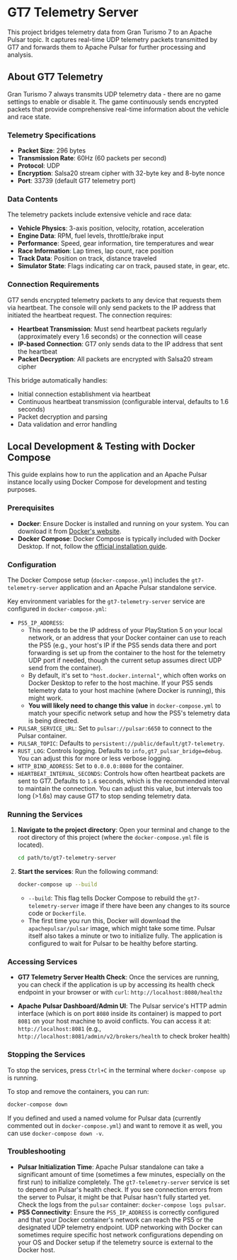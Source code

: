 # GT7 Telemetry Server

This project bridges telemetry data from Gran Turismo 7 to an Apache Pulsar topic. It captures real-time UDP telemetry packets transmitted by GT7 and forwards them to Apache Pulsar for further processing and analysis.

## About GT7 Telemetry

Gran Turismo 7 always transmits UDP telemetry data - there are no game settings to enable or disable it. The game continuously sends encrypted packets that provide comprehensive real-time information about the vehicle and race state.

### Telemetry Specifications

- **Packet Size**: 296 bytes
- **Transmission Rate**: 60Hz (60 packets per second)
- **Protocol**: UDP
- **Encryption**: Salsa20 stream cipher with 32-byte key and 8-byte nonce
- **Port**: 33739 (default GT7 telemetry port)

### Data Contents

The telemetry packets include extensive vehicle and race data:

- **Vehicle Physics**: 3-axis position, velocity, rotation, acceleration
- **Engine Data**: RPM, fuel levels, throttle/brake input
- **Performance**: Speed, gear information, tire temperatures and wear
- **Race Information**: Lap times, lap count, race position
- **Track Data**: Position on track, distance traveled
- **Simulator State**: Flags indicating car on track, paused state, in gear, etc.

### Connection Requirements

GT7 sends encrypted telemetry packets to any device that requests them via heartbeat. The console will only send packets to the IP address that initiated the heartbeat request. The connection requires:

- **Heartbeat Transmission**: Must send heartbeat packets regularly (approximately every 1.6 seconds) or the connection will cease
- **IP-based Connection**: GT7 only sends data to the IP address that sent the heartbeat
- **Packet Decryption**: All packets are encrypted with Salsa20 stream cipher

This bridge automatically handles:

- Initial connection establishment via heartbeat
- Continuous heartbeat transmission (configurable interval, defaults to 1.6 seconds)
- Packet decryption and parsing
- Data validation and error handling

## Local Development & Testing with Docker Compose

This guide explains how to run the application and an Apache Pulsar instance locally using Docker Compose for development and testing purposes.

### Prerequisites

*   **Docker**: Ensure Docker is installed and running on your system. You can download it from [Docker's website](https://www.docker.com/products/docker-desktop).
*   **Docker Compose**: Docker Compose is typically included with Docker Desktop. If not, follow the [official installation guide](https://docs.docker.com/compose/install/).

### Configuration

The Docker Compose setup (`docker-compose.yml`) includes the `gt7-telemetry-server` application and an Apache Pulsar standalone service.

Key environment variables for the `gt7-telemetry-server` service are configured in `docker-compose.yml`:

*   `PS5_IP_ADDRESS`:
    *   This needs to be the IP address of your PlayStation 5 on your local network, or an address that your Docker container can use to reach the PS5 (e.g., your host's IP if the PS5 sends data there and port forwarding is set up from the container to the host for the telemetry UDP port if needed, though the current setup assumes direct UDP send from the container).
    *   By default, it's set to `"host.docker.internal"`, which often works on Docker Desktop to refer to the host machine. If your PS5 sends telemetry data to your host machine (where Docker is running), this might work.
    *   **You will likely need to change this value** in `docker-compose.yml` to match your specific network setup and how the PS5's telemetry data is being directed.
*   `PULSAR_SERVICE_URL`: Set to `pulsar://pulsar:6650` to connect to the Pulsar container.
*   `PULSAR_TOPIC`: Defaults to `persistent://public/default/gt7-telemetry`.
*   `RUST_LOG`: Controls logging. Defaults to `info,gt7_pulsar_bridge=debug`. You can adjust this for more or less verbose logging.
*   `HTTP_BIND_ADDRESS`: Set to `0.0.0.0:8080` for the container.
*   `HEARTBEAT_INTERVAL_SECONDS`: Controls how often heartbeat packets are sent to GT7. Defaults to `1.6` seconds, which is the recommended interval to maintain the connection. You can adjust this value, but intervals too long (>1.6s) may cause GT7 to stop sending telemetry data.

### Running the Services

1.  **Navigate to the project directory**:
    Open your terminal and change to the root directory of this project (where the `docker-compose.yml` file is located).

    ```bash
    cd path/to/gt7-telemetry-server
    ```

2.  **Start the services**:
    Run the following command:

    ```bash
    docker-compose up --build
    ```
    *   `--build`: This flag tells Docker Compose to rebuild the `gt7-telemetry-server` image if there have been any changes to its source code or `Dockerfile`.
    *   The first time you run this, Docker will download the `apachepulsar/pulsar` image, which might take some time. Pulsar itself also takes a minute or two to initialize fully. The application is configured to wait for Pulsar to be healthy before starting.

### Accessing Services

*   **GT7 Telemetry Server Health Check**:
    Once the services are running, you can check if the application is up by accessing its health check endpoint in your browser or with `curl`:
    `http://localhost:8080/healthz`

*   **Apache Pulsar Dashboard/Admin UI**:
    The Pulsar service's HTTP admin interface (which is on port `8080` inside its container) is mapped to port `8081` on your host machine to avoid conflicts. You can access it at:
    `http://localhost:8081`
    (e.g., `http://localhost:8081/admin/v2/brokers/health` to check broker health)

### Stopping the Services

To stop the services, press `Ctrl+C` in the terminal where `docker-compose up` is running.

To stop and remove the containers, you can run:

```bash
docker-compose down
```
If you defined and used a named volume for Pulsar data (currently commented out in `docker-compose.yml`) and want to remove it as well, you can use `docker-compose down -v`.

### Troubleshooting

*   **Pulsar Initialization Time**: Apache Pulsar standalone can take a significant amount of time (sometimes a few minutes, especially on the first run) to initialize completely. The `gt7-telemetry-server` service is set to depend on Pulsar's health check. If you see connection errors from the server to Pulsar, it might be that Pulsar hasn't fully started yet. Check the logs from the `pulsar` container: `docker-compose logs pulsar`.
*   **PS5 Connectivity**: Ensure the `PS5_IP_ADDRESS` is correctly configured and that your Docker container's network can reach the PS5 or the designated UDP telemetry endpoint. UDP networking with Docker can sometimes require specific host network configurations depending on your OS and Docker setup if the telemetry source is external to the Docker host.
